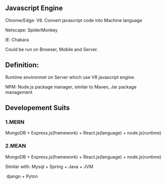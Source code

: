 ## Javascript Engine

Chrome/Edge: V8. Convert javascript code into Machine language

Netscape: SpiderMonkey

IE: Chakara

Could be run on Browser, Mobile and Server.

## Definition:

Runtime environmet on Server which use V8 javascript engine.

NPM: Node.js package manager, similar to Maven, Jar package management

## Developement Suits

### 1.MERN

MongoDB + Express.js(framework) + React.js(language) + node.js(runtime)

### 2.MEAN

MongoDB + Express.js(framework) + React.js(language) + node.js(runtime)

Similar with:  Mysql + Spring + Java + JVM

​                                       django + Pyton




